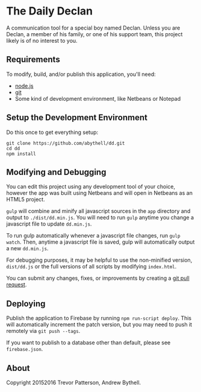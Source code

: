 The Daily Declan
================
A communication tool for a special boy named Declan.  Unless you are Declan, a
member of his family, or one of his support team, this project likely is of no
interest to you.


Requirements
------------
To modify, build, and/or publish this application, you'll need:

* [node.js](https://nodejs.org/en/)
* [git](http://git-scm.com/download/)
* Some kind of development environment, like Netbeans or Notepad

Setup the Development Environment
---------------------------------
Do this once to get everything setup:

```
git clone https://github.com/abythell/dd.git
cd dd
npm install
```

Modifying and Debugging
-----------------------
You can edit this project using any development tool of your choice, however
the app was built using Netbeans and will open in Netbeans as an HTML5 project.

`gulp` will combine and minify all javascript sources in the `app` directory and
output to `./dist/dd.min.js`.  You will need to run `gulp` anytime you change a 
javascript file to update `dd.min.js`.

To run gulp automatically whenever a javascript file changes, run `gulp watch`.
Then, anytime a javascript file is saved, gulp will automatically output a new
`dd.min.js`.

For debugging purposes, it may be helpful to use the non-minified version,
`dist/dd.js` or the full versions of all scripts by modifying `index.html`.

You can submit any changes, fixes, or improvements by creating a [git pull
request](https://github.com/abythell/dd/pulls).

Deploying
---------
Publish the application to Firebase by running `npm run-script deploy`.  This will automatically increment the patch version, but you may need to push it remotely via `git push --tags`.

If you want to publish to a database other than default, please see 
`firebase.json`.

About
-----
Copyright 20152016 Trevor Patterson, Andrew Bythell.
